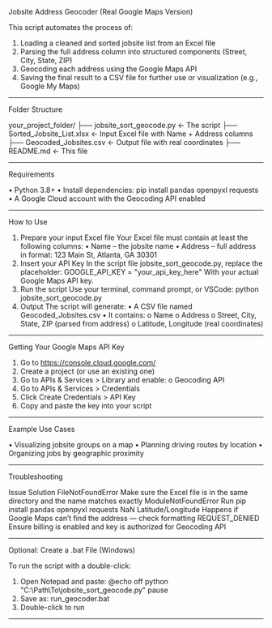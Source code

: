 Jobsite Address Geocoder (Real Google Maps Version)

This script automates the process of:
1.	Loading a cleaned and sorted jobsite list from an Excel file
2.	Parsing the full address column into structured components (Street, City, State, ZIP)
3.	Geocoding each address using the Google Maps API
4.	Saving the final result to a CSV file for further use or visualization (e.g., Google My Maps)
________________________________________
Folder Structure

your_project_folder/
├── jobsite_sort_geocode.py       ← The script
├── Sorted_Jobsite_List.xlsx      ← Input Excel file with Name + Address columns
├── Geocoded_Jobsites.csv         ← Output file with real coordinates
├── README.md                     ← This file
________________________________________
Requirements

•	Python 3.8+
•	Install dependencies:
 	pip install pandas openpyxl requests
•	A Google Cloud account with the Geocoding API enabled
________________________________________
How to Use

1. Prepare your input Excel file
Your Excel file must contain at least the following columns:
•	Name – the jobsite name
•	Address – full address in format:
123 Main St, Atlanta, GA 30301
2. Insert your API Key
In the script file jobsite_sort_geocode.py, replace the placeholder:
GOOGLE_API_KEY = "your_api_key_here"
With your actual Google Maps API key.
3. Run the script
Use your terminal, command prompt, or VSCode:
python jobsite_sort_geocode.py
4. Output
The script will generate:
•	A CSV file named Geocoded_Jobsites.csv
•	It contains:
o	Name
o	Address
o	Street, City, State, ZIP (parsed from address)
o	Latitude, Longitude (real coordinates)
________________________________________
Getting Your Google Maps API Key

1.	Go to https://console.cloud.google.com/
2.	Create a project (or use an existing one)
3.	Go to APIs & Services > Library and enable:
o	Geocoding API
4.	Go to APIs & Services > Credentials
5.	Click Create Credentials > API Key
6.	Copy and paste the key into your script
________________________________________
Example Use Cases

•	Visualizing jobsite groups on a map
•	Planning driving routes by location
•	Organizing jobs by geographic proximity
________________________________________
Troubleshooting

Issue	Solution
FileNotFoundError	Make sure the Excel file is in the same directory and the name matches exactly
ModuleNotFoundError	Run pip install pandas openpyxl requests
NaN Latitude/Longitude	Happens if Google Maps can’t find the address — check formatting
REQUEST_DENIED	Ensure billing is enabled and key is authorized for Geocoding API
________________________________________
Optional: Create a .bat File (Windows)

To run the script with a double-click:
1.	Open Notepad and paste:
@echo off
python "C:\Path\To\jobsite_sort_geocode.py"
pause
2.	Save as: run_geocoder.bat
3.	Double-click to run
________________________________________

